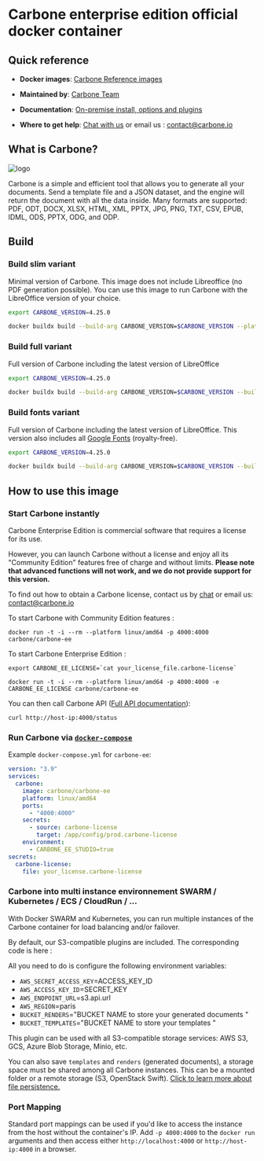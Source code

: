 # Carbone enterprise edition official docker container

## Quick reference

-   **Docker images**: [Carbone Reference images](https://hub.docker.com/r/carbone/carbone-ee)

- 	**Maintained by**:  [Carbone Team](https://carbone.io)

- 	**Documentation**: [On-premise install, options and plugins](https://carbone.io/on-premise.html)

-   **Where to get help**:  [Chat with us](https://go.crisp.chat/chat/embed/?website_id=189afeb5-0aef-4ca8-9b66-4f7951fc7d34) or email us : contact@carbone.io

## What is Carbone?

![logo](https://carbone-media.s3.us-east-1.amazonaws.com/20240213_logo_V3_200px.png)

Carbone is a simple and efficient tool that allows you to generate all your documents.
Send a template file and a JSON dataset, and the engine will return the document with all the data inside. Many formats are supported: PDF, ODT, DOCX, XLSX, HTML, XML, PPTX, JPG, PNG, TXT, CSV, EPUB, IDML, ODS, PPTX, ODG, and ODP.

## Build

### Build slim variant

Minimal version of Carbone. This image does not include Libreoffice (no PDF generation possible). You can use this image to run Carbone with the LibreOffice version of your choice.

```bash
export CARBONE_VERSION=4.25.0

docker buildx build --build-arg CARBONE_VERSION=$CARBONE_VERSION --platform linux/arm64/v8,linux/amd64 --tag carbone/carbone-ee:$CARBONE_VERSION-slim --attest type=provenance,mode=max --sbom=true -f ./Dockerfile-slim .
```

### Build full variant

Full version of Carbone including the latest version of LibreOffice

```bash
export CARBONE_VERSION=4.25.0

docker buildx build --build-arg CARBONE_VERSION=$CARBONE_VERSION --build-arg LO_VERSION=24.8.2.1 --platform linux/arm64/v8,linux/amd64 --tag carbone/carbone-ee:full-$CARBONE_VERSION --attest type=provenance,mode=max --sbom=true -f ./Dockerfile .
```

### Build fonts variant

Full version of Carbone including the latest version of LibreOffice. This version also includes all [Google Fonts](https://fonts.google.com) (royalty-free).

```bash
export CARBONE_VERSION=4.25.0

docker buildx build --build-arg CARBONE_VERSION=$CARBONE_VERSION --build-arg LO_VERSION=24.8.2.1 --platform linux/arm64/v8,linux/amd64 --tag carbone/carbone-ee:full-$CARBONE_VERSION-fonts --attest type=provenance,mode=max --sbom=true -f ./Dockerfile-fonts .
```

## How to use this image

### Start Carbone instantly

Carbone Enterprise Edition is commercial software that requires a license for its use.

However, you can launch Carbone without a license and enjoy all its "Community Edition" features free of charge and without limits.
**Please note that advanced functions will not work, and we do not provide support for this version.**

To find out how to obtain a Carbone license, contact us by [chat](https://go.crisp.chat/chat/embed/?website_id=189afeb5-0aef-4ca8-9b66-4f7951fc7d34) or email us: contact@carbone.io

To start Carbone with Community Edition features : 
```console
docker run -t -i --rm --platform linux/amd64 -p 4000:4000 carbone/carbone-ee
```

To start Carbone Enterprise Edition : 
```console
export CARBONE_EE_LICENSE=`cat your_license_file.carbone-license`

docker run -t -i --rm --platform linux/amd64 -p 4000:4000 -e CARBONE_EE_LICENSE carbone/carbone-ee
```

You can then call Carbone API ([Full API documentation](https://carbone.io/api-reference.html#carbone-cloud-api)): 
```console
curl http://host-ip:4000/status
```

### Run Carbone via [`docker-compose`](https://github.com/docker/compose)

Example `docker-compose.yml` for `carbone-ee`:
```yaml
version: "3.9"
services:
  carbone:
    image: carbone/carbone-ee
    platform: linux/amd64
    ports:
      - "4000:4000"
    secrets:
      - source: carbone-license
        target: /app/config/prod.carbone-license
    environment:
      - CARBONE_EE_STUDIO=true
secrets:
  carbone-license:
    file: your_license.carbone-license
```

### Carbone into multi instance environnement SWARM / Kubernetes / ECS / CloudRun / ...

With Docker SWARM and Kubernetes, you can run multiple instances of the Carbone container for load balancing and/or failover. 

By default, our S3-compatible plugins are included. The corresponding code is here : 

All you need to do is configure the following environment variables: 
 - `AWS_SECRET_ACCESS_KEY`=ACCESS_KEY_ID
 - `AWS_ACCESS_KEY_ID`=SECRET_KEY
 - `AWS_ENDPOINT_URL`=s3.api.url
 - `AWS_REGION`=paris
 - `BUCKET_RENDERS`="BUCKET NAME to store your generated documents "
 - `BUCKET_TEMPLATES`="BUCKET NAME to store your templates "

This plugin can be used with all S3-compatible storage services: AWS S3, GCS, Azure Blob Storage, Minio, etc.


You can also save `templates` and `renders` (generated documents), a storage space must be shared among all Carbone instances. This can be a mounted folder or a remote storage (S3, OpenStack Swift). [Click to learn more about file persistence.](https://carbone.io/on-premise.html#server-storage-persistence)


### Port Mapping

Standard port mappings can be used if you'd like to access the instance from the host without the container's IP. Add `-p 4000:4000` to the `docker run` arguments and then access either `http://localhost:4000` or `http://host-ip:4000` in a browser.
